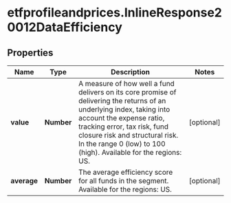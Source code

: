 # etfprofileandprices.InlineResponse20012DataEfficiency

## Properties

Name | Type | Description | Notes
------------ | ------------- | ------------- | -------------
**value** | **Number** | A measure of how well a fund delivers on its core promise of delivering the returns of an underlying index, taking into account the expense ratio, tracking error, tax risk, fund closure risk and structural risk. In the range 0 (low) to 100 (high). Available for the regions: US. | [optional] 
**average** | **Number** | The average efficiency score for all funds in the segment. Available for the regions: US. | [optional] 


